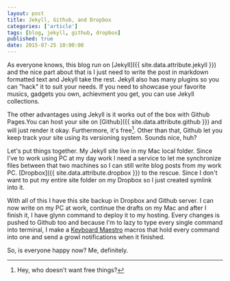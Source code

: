 ```yaml
---
layout: post
title: Jekyll, Github, and Dropbox
categories: ['article']
tags: [blog, jekyll, github, dropbox]
published: true
date: 2015-07-25 10:00:00
---
```


As everyone knows, this blog run on [Jekyll]({{ site.data.attribute.jekyll }}) and the nice part about that is I just need to write the post in markdown formatted text and Jekyll take the rest. Jekyll also has many plugins so you can "hack" it to suit your needs. If you need to showcase your favorite musics, gadgets you own, achievment you get, you can use Jekyll collections.

The other advantages using Jekyll is it works out of the box with Github Pages.You can host your site on [Github]({{ site.data.attribute.github }}) and will just render it okay. Furthermore, it's free[^fn1]. Other than that, Github let you keep track your site using its versioning system. Sounds nice, huh?

Let's put things together. My Jekyll site live in my Mac local folder. Since I've to work using PC at my day work I need a service to let me synchronize files between that two machines so I can still write blog posts from my work PC. [Dropbox]({{ site.data.attribute.dropbox }}) to the rescue. Since I don't want to put my entire site folder on my Dropbox so I just created symlink into it. 

With all of this I have this site backup in Dropbox and Github server. I can now write on my PC at work, continue the drafts on my Mac and after I finish it, I have glynn command to deploy it to my hosting. Every changes is pushed to Github too and because I'm to lazy to type every single command into terminal, I make a [Keyboard Maestro](http://www.keyboardmaestro.com/main/) macros that hold every command into one and send a growl notifications when it finished.

So, is everyone happy now? Me, definitely.

[^fn1]: Hey, who doesn't want free things?